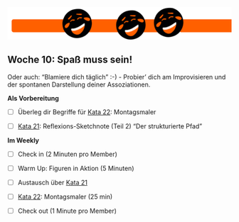 ![bumper11](sketchnotes/bumper11.png)

## Woche 10: Spaß muss sein!

Oder auch: “Blamiere dich täglich” :-) - Probier’ dich am Improvisieren und der spontanen Darstellung deiner Assoziationen.

**Als Vorbereitung**

- [ ] Überleg dir Begriffe für [Kata 22](0500_Kata_22.md): Montagsmaler 

- [ ] [Kata 21](0500_Kata_21.md): Reflexions-Sketchnote (Teil 2) “Der strukturierte Pfad” 

**Im Weekly**

- [ ] Check in (2 Minuten pro Member)

- [ ] Warm Up: Figuren in Aktion (5 Minuten)

- [ ] Austausch über [Kata 21](0500_Kata_21.md)

- [ ] [Kata 22](0500_Kata_22.md): Montagsmaler (25 min)

- [ ] Check out (1 Minute pro Member)
